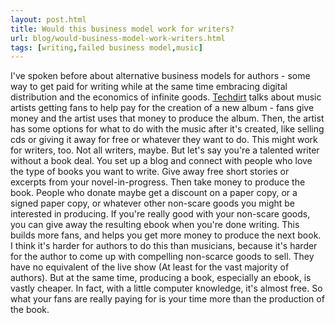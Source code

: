 ```yaml
---
layout: post.html
title: Would this business model work for writers?
url: blog/would-business-model-work-writers.html
tags: [writing,failed business model,music]
---
```

I've spoken before about alternative business models for authors - some way to get paid for writing while at the same time embracing digital distribution and the economics of infinite goods. [Techdirt](http://techdirt.com/articles/20080827/2308292120.shtml) talks about music artists getting fans to help pay for the creation of a new album - fans give money and the artist uses that money to produce the album. Then, the artist has some options for what to do with the music after it's created, like selling cds or giving it away for free or whatever they want to do. This might work for writers, too. Not all writers, maybe. But let's say you're a talented writer without a book deal. You set up a blog and connect with people who love the type of books you want to write. Give away free short stories or excerpts from your novel-in-progress. Then take money to produce the book. People who donate maybe get a discount on a paper copy, or a signed paper copy, or whatever other non-scare goods you might be interested in producing. If you're really good with your non-scare goods, you can give away the resulting ebook when you're done writing. This builds more fans, and helps you get more money to produce the next book. I think it's harder for authors to do this than musicians, because it's harder for the author to come up with compelling non-scarce goods to sell. They have no equivalent of the live show (At least for the vast majority of authors). But at the same time, producing a book, especially an ebook, is vastly cheaper. In fact, with a little computer knowledge, it's almost free. So what your fans are really paying for is your time more than the production of the book.
